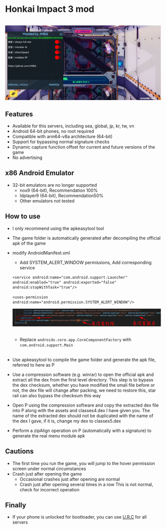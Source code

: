 # Honkai Impact 3 mod

<br>![image](img/01.jpg)</br>


   
## Features
* Available for this servers, including sea, global, jp, kr, tw, vn
* Android 64-bit phones, no root required
* Compatible with arm64-v8a architecture (64-bit)
* Support for bypassing normal signature checks
* Dynamic capture function offset for current and future versions of the game
* No advertising
  
## x86 Android Emulator
* 32-bit emulators are no longer supported
  * nox9 (64-bit), Recommendation 100%
  * ldplayer9 (64-bit), Recommendation50%
  * Other emulators not tested
  
## How to use
* I only recommend using the apkeasytool tool
* The game folder is automatically generated after decompiling the official apk of the game
* modify AndroidManifest.xml
  * Add SYSTEM_ALERT_WINDOW permissions, Add corresponding service
  ```
  <service android:name="com.android.support.Launcher" android:enabled="true" android:exported="false" android:stopWithTask="true"/>

  <uses-permission android:name="android.permission.SYSTEM_ALERT_WINDOW"/>
  ```
  ![image](img/02.jpg)
  <br></br>

  * Replace ```androidx.core.app.CoreComponentFactory``` with ```com.android.support.Main```
  <br></br>
* Use apkeasytool to compile the game folder and generate the apk file, referred to here as P
* Use a compression software (e.g. winrar) to open the official apk and extract all the dex from the first level directory. This step is to bypass the dex checksum, whether you have modified the smali file before or not, the dex file will change after packing, we need to restore this, star rail can also bypass the checksum this way
* Open P using the compression software and copy the extracted dex file into P along with the assets and classes4.dex I have given you. The name of the extracted dex should not be duplicated with the name of the dex I gave, if it is, change my dex to classes5.dex
* Perform a zipAlign operation on P (automatically with a signature) to generate the real menu module apk


## Cautions
* The first time you run the game, you will jump to the hover permission screen under normal circumstances
* Crash just after opening the game
  * Occasional crashes just after opening are normal
  * Crash just after opening several times in a row This is not normal, check for incorrect operation

## Finally
* If your phone is unlocked for bootloader, you can use [U.R.C](https://github.com/JMBQ/URC) for all servers
